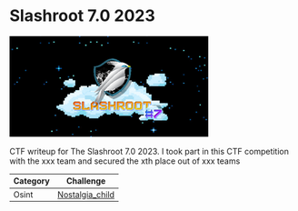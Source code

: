 # Slashroot 7.0 2023

![preview](preview.png)

CTF writeup for The Slashroot 7.0 2023. I took part in this CTF competition with the xxx team and secured the xth place out of xxx teams


| Category | Challenge |
| ---      | --- |
| Osint    | [Nostalgia_child](https://github.com/fanshh/ctf-writeups/tree/main/slashroot-7.0%202023/nostalgia_child/)

